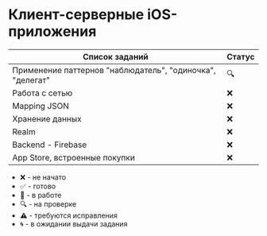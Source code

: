 # Клиент-серверные iOS-приложения

| Список заданий | Статус |
|---|---|
| Применение паттернов "наблюдатель", "одиночка", "делегат" | :mag: |
| Работа с сетью | :x: |
| Mapping JSON | :x: |
| Хранение данных | :x: |
| Realm | :x: |
| Backend - Firebase | :x: |
| App Store, встроенные покупки | :x: |

* :x: - не начато
* :white_check_mark: - готово
* :memo: - в работе
* :mag: - на проверке
* :warning: - требуются исправления
* :cyclone: - в ожидании выдачи задания
